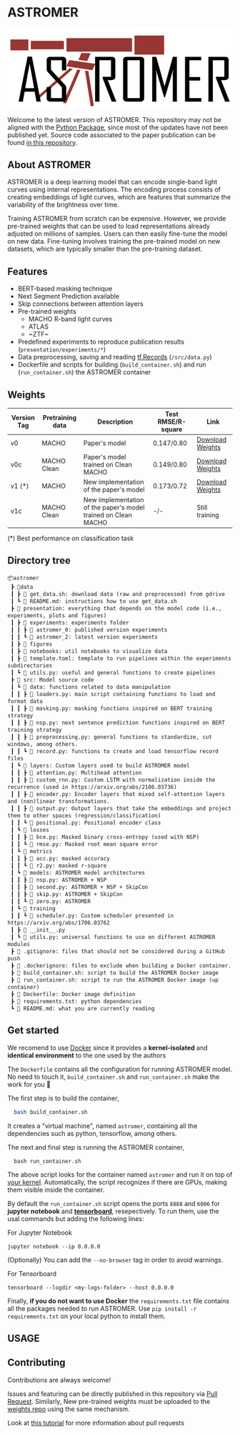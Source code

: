 # ASTROMER

<p align="center">
  <img src="https://github.com/cridonoso/astromer/blob/astromer-ii/presentation/figures/logo.png?raw=true" width="600" title="hover text">
</p>

Welcome to the latest version of ASTROMER. This repository may not be aligned with the [Python Package](https://github.com/astromer-science/python-library), since most of the updates have not been published yet. Source code associated to the paper publication can be found [in this repository](https://github.com/astromer-science/main-code).

## About ASTROMER
ASTROMER is a deep learning model that can encode single-band light curves using internal representations. The encoding process consists of creating embeddings of light curves, which are features that summarize the variability of the brightness over time.   

Training ASTROMER from scratch can be expensive. However, we provide pre-trained weights that can be used to load representations already adjusted on millions of samples. Users can then easily fine-tune the model on new data. Fine-tuning involves training the pre-trained model on new datasets, which are typically smaller than the pre-training dataset.

## Features
- BERT-based masking technique
- Next Segment Prediction available
- Skip connections between attention layers
- Pre-trained weights
  - MACHO R-band light curves
  - ATLAS 
  - ~ZTF~
- Predefined experiments to reproduce publication results (`presentation/experiments/*`)
- Data preprocessing, saving and reading [tf.Records](https://www.tensorflow.org/tutorials/load_data/tfrecord) (`/src/data.py`)
- Dockerfile and scripts for building (`build_container.sh`) and run (`run_container.sh`) the ASTROMER container

## Weights

| Version Tag | Pretraining data | Description | Test RMSE/R-square | Link |
| --- | --- | --- | --- | --- |
| v0 | MACHO | Paper's model | 0.147/0.80 | [Download Weights](https://github.com/astromer-science/weights/raw/nightly/macho_0.zip)
| v0c | MACHO Clean | Paper's model trained on Clean MACHO | 0.149/0.80 | [Download Weights](https://github.com/astromer-science/weights/raw/nightly/macho_0c.zip)
| v1 (*) | MACHO | New implementation of the paper's model | 0.173/0.72 | [Download Weights](https://github.com/astromer-science/weights/raw/nightly/macho_1.zip)
| v1c | MACHO Clean | New implementation of the paper's model trained on Clean MACHO | -/- | Still training

(*) Best performance on classification task
## Directory tree
```
📦astromer
 ┣ 📂data
 ┃ ┣ 📜 get_data.sh: download data (raw and preprocessed) from gdrive
 ┃ ┗ 📜 README.md: instructions how to use get_data.sh 
 ┣ 📂 presentation: everything that depends on the model code (i.e., experiments, plots and figures)
 ┃ ┣ 📂 experiments: experiments folder
 ┃ ┃ ┣ 📂 astromer_0: published version experiments
 ┃ ┃ ┗ 📂 astromer_2: latest version experiments
 ┃ ┣ 📂 figures
 ┃ ┣ 📂 notebooks: util notebooks to visualize data
 ┃ ┣ 📜 template.toml: template to run pipelines within the experiments subdirectories
 ┃ ┗ 📜 utils.py: useful and general functions to create pipelines
 ┣ 📂 src: Model source code
 ┃ ┗ 📂 data: functions related to data manipulation
 ┃ ┃ ┣ 📜 loaders.py: main script containing functions to load and format data
 ┃ ┃ ┣ 📜 masking.py: masking functions inspired on BERT training strategy
 ┃ ┃ ┣ 📜 nsp.py: next sentence prediction functions inspired on BERT training strategy
 ┃ ┃ ┣ 📜 preprocessing.py: general functions to standardize, cut windows, among others.
 ┃ ┃ ┗ 📜 record.py: functions to create and load tensorflow record files
 ┃ ┗ 📂 layers: Custom layers used to build ASTROMER model
 ┃ ┃ ┣ 📜 attention.py: Multihead attention
 ┃ ┃ ┣ 📜 custom_rnn.py: Custom LSTM with normalization inside the recurrence (used in https://arxiv.org/abs/2106.03736)
 ┃ ┃ ┣ 📜 encoder.py: Encoder layers that mixed self-attention layers and (non)linear transformations.
 ┃ ┃ ┣ 📜 output.py: Output layers that take the embeddings and project them to other spaces (regression/classification)
 ┃ ┃ ┗ 📜 positional.py: Positional encoder class
 ┃ ┗ 📂 losses
 ┃ ┃ ┣ 📜 bce.py: Masked binary cross-entropy (used with NSP)
 ┃ ┃ ┗ 📜 rmse.py: Masked root mean square error
 ┃ ┗ 📂 metrics
 ┃ ┃ ┣ 📜 acc.py: masked accuracy
 ┃ ┃ ┗ 📜 r2.py: masked r-square
 ┃ ┗ 📂 models: ASTROMER model architectures
 ┃ ┃ ┣ 📜 nsp.py: ASTROMER + NSP
 ┃ ┃ ┣ 📜 second.py: ASTROMER + NSP + SkipCon
 ┃ ┃ ┣ 📜 skip.py: ASTROMER + SkipCon
 ┃ ┃ ┗ 📜 zero.py: ASTROMER
 ┃ ┗ 📂 training
 ┃ ┃ ┗ 📜 scheduler.py: Custom scheduler presented in https://arxiv.org/abs/1706.03762
 ┃ ┣ 📜 __init__.py
 ┃ ┗ 📜 utils.py: universal functions to use on different ASTROMER modules
 ┣ 📜 .gitignore: files that should not be considered during a GitHub push
 ┣ 📜 .dockerignore: files to exclude when building a Docker container.
 ┣ 📜 build_container.sh: script to build the ASTROMER Docker image
 ┣ 📜 run_container.sh: script to run the ASTROMER Docker image (up container)
 ┣ 📜 Dockerfile: Docker image definition
 ┣ 📜 requirements.txt: python dependencies
 ┗ 📜 README.md: what you are currently reading
 ```
## Get started

We recomend to use [Docker](https://docs.docker.com/get-docker/) since it provides a **kernel-isolated** 
and **identical environment** to the one used by the authors

The `Dockerfile` contains all the configuration for running ASTROMER model. No need to touch it,
`build_container.sh` and `run_container.sh` make the work for you :slightly_smiling_face:	

The first step is to build the container,
```bash
  bash build_container.sh
```
It creates a "virtual machine", named `astromer`, containing all the dependencies such as python, tensorflow, among others. 

The next and final step is running the ASTROMER container,
```
  bash run_container.sh
```
The above script looks for the container named `astromer` and run it on top of [your kernel](https://www.techtarget.com/searchdatacenter/definition/kernel#:~:text=The%20kernel%20is%20the%20essential,systems%2C%20device%20control%20and%20networking.).
Automatically, the script recognizes if there are GPUs, making them visible inside the container.

By default the `run_container.sh` script opens the ports `8888` and `6006` 
for **jupyter notebook** and [**tensorboard**](https://github.com/cridonoso/tensorboard_tutorials), resepectively.
To run them, use the usal commands but adding the following lines:

For Jupyter Notebook 
```
jupyter notebook --ip 0.0.0.0
```
(Optionally) You can add the `--no-browser` tag in order to avoid warnings.

For Tensorboard
```
tensorboard --logdir <my-logs-folder> --host 0.0.0.0
```

Finally, **if you do not want to use Docker** the `requirements.txt` file contains 
all the packages needed to run ASTROMER.
Use `pip install -r requirements.txt` on your local python to install them.

## USAGE

## Contributing

Contributions are always welcome!

Issues and featuring can be directly published in this repository
via [Pull Request](https://docs.github.com/en/pull-requests/collaborating-with-pull-requests/proposing-changes-to-your-work-with-pull-requests/about-pull-requests). 
Similarly, New pre-trained weights must be uploaded to the [weights repo](https://github.com/astromer-science/weights) using the same mechanism.

Look at [this tutorial](https://cridonoso.github.io/articles/github.html) for more information about pull requests
